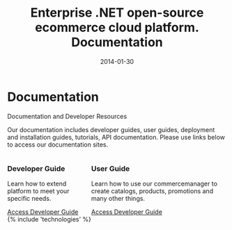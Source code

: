 ﻿---
title: Enterprise .NET open-source ecommerce cloud platform. Documentation
description: Enterprise .NET open-source ecommerce cloud platform. Documentation
date: 2014-01-30
permalink: documentation
tags : 
- documentation
- commerce
---
<div class="documentation __responsive">
	<h1 class="head-title">Documentation</h1>
	<p class="sub-title">Documentation and Developer Resources</p>
	<p class="text">Our documentation includes developer guides, user guides, deployment and installation guides, tutorials, API documentation. Please use links below to access our documentation sites.</p>
	<div class="columns">
		<div class="column">
			<div class="block">
				<h3 class="title">Developer Guide</h3>
				<p class="text">Learn how to extend platform to meet your specific needs.</p>
				<a class="button large" href="#">Access Developer Guide</a>
			</div>
		</div>
		<div class="column">
			<div class="block">
				<h3 class="title">User Guide</h3>
				<p class="text">Learn how to use our commercemanager to create catalogs, products, promotions and many other things.</p>
				<a class="button large" href="#">Access Developer Guide</a>
			</div>
		</div>
	</div>
</div>
{% include 'technologies' %}